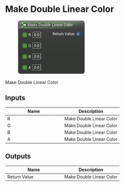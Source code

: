 # Make Double Linear Color

<div align="left" data-full-width="false"><figure><img src="../../../../.gitbook/assets/make_double_linear_color.png" alt=""><figcaption></figcaption></figure></div>

Make Double Linear Color

## Inputs

<table><thead><tr><th width="170">Name</th><th>Description</th></tr></thead><tbody><tr><td>R</td><td>Make Double Linear Color</td></tr><tr><td>G</td><td>Make Double Linear Color</td></tr><tr><td>B</td><td>Make Double Linear Color</td></tr><tr><td>A</td><td>Make Double Linear Color</td></tr></tbody></table>

## Outputs

<table><thead><tr><th width="170">Name</th><th>Description</th></tr></thead><tbody><tr><td>Return Value</td><td>Make Double Linear Color</td></tr></tbody></table>
